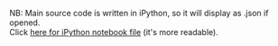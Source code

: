 NB: Main source code is written in iPython, so it will display as .json if opened.
<br />
Click <a href="https://github.com/dharmahound/datascience/blob/master/nyt-sentiment/whatnewsisgoodnews.ipynb">here for iPython notebook file</a> (it's more readable).